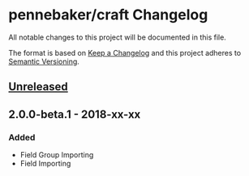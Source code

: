 # pennebaker/craft Changelog
All notable changes to this project will be documented in this file.

The format is based on [Keep a Changelog](http://keepachangelog.com/en/1.0.0/)
and this project adheres to [Semantic Versioning](http://semver.org/spec/v2.0.0.html).

## [Unreleased]

## 2.0.0-beta.1 - 2018-xx-xx
### Added
- Field Group Importing
- Field Importing

[Unreleased]: https://github.com/pennebaker/craft/compare/2.0.0-beta.1...develop
